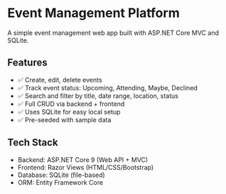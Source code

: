 # Event Management Platform

A simple event management web app built with ASP.NET Core MVC and SQLite.

## Features

- ✅ Create, edit, delete events
- ✅ Track event status: Upcoming, Attending, Maybe, Declined
- ✅ Search and filter by title, date range, location, status
- ✅ Full CRUD via backend + frontend
- ✅ Uses SQLite for easy local setup
- ✅ Pre-seeded with sample data

## Tech Stack

- Backend: ASP.NET Core 9 (Web API + MVC)
- Frontend: Razor Views (HTML/CSS/Bootstrap)
- Database: SQLite (file-based)
- ORM: Entity Framework Core

